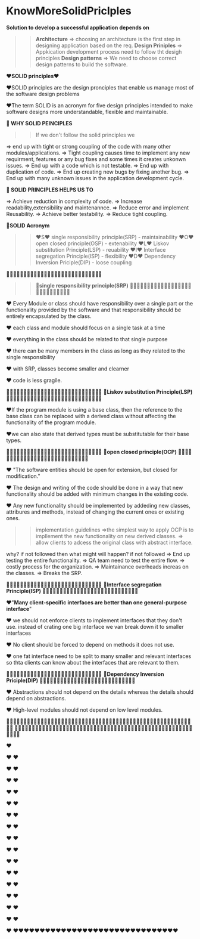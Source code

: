 # KnowMoreSolidPriclples


**Solution to develop a successful application depends on**

>> **Architecture** => choosing an architecture is the first step in designing application based on the req.
>> **Design Priniples** => Appkication development process need to follow tht desigh principles
>>**Design patterns** => We need to choose correct design patterns to build the software.


❤️**SOLID principles**❤️

❤️SOLID principles are the design pronciples that enable us manage most of the software design problems

❤️The term SOLID is an acronym for five design principles intended to make software designs more understandable, flexible and maintainable.


**🌟 WHY SOLID PEINCIPLES**

>>If we don't follow the solid principles we 

=> end up with tight or strong coupling of the code with many other modules/applications.
=> Tight coupling causes time to implement any new requirment, features or any bug fixes and some times it creates unkonwn issues.
=> End up with a code which is not testable.
=> End up with duplication of code.
=> End up creating new bugs by fixing another bug.
=> End up with many unknown issues in the application development cycle.


**🌟 SOLID PRINCIPLES HELPS US TO**

=> Achieve reduction in complexity of code.
=> Increase readability,extensibility and maintenannce.
=> Reduce error and implement Reusability.
=> Achieve better testability.
=> Reduce tight coupling.

**🌟SOLID Acronym**

>>❤️S❤️ single responsibility principle(SRP) - maintainability
>>❤️O❤️ open closed principle(OSP) - extenability
>>❤️L❤️ Liskov substitution Principle(LSP) - reuability
>>❤️I❤️ Interface segregation Principle(ISP) - flexibility
>>❤️D❤️ Dependency Inversion Priciple(DIP) - loose coupling

🌟🌟🌟🌟🌟🌟🌟🌟🌟🌟🌟🌟🌟🌟🌟🌟🌟🌟🌟🌟🌟🌟🌟🌟🌟🌟🌟🌟
>>**🌟single responsibility principle(SRP)**
🌟🌟🌟🌟🌟🌟🌟🌟🌟🌟🌟🌟🌟🌟🌟🌟🌟🌟🌟🌟🌟🌟🌟🌟🌟🌟🌟🌟

❤️ Every Module or class should have responsibility over a single part or the functionality provided by the software and that responsibility should be entirely encapsulated by the class.

❤️ each class and module should focus on a single task at a time

❤️ everything in the class should be related to that single purpose 

❤️ there can be many members in the class as long as they related to the single responsibility

❤️ with SRP, classes become smaller and clearner

❤️ code is less gragile. 


🌟🌟🌟🌟🌟🌟🌟🌟🌟🌟🌟🌟🌟🌟🌟🌟🌟🌟🌟🌟🌟🌟🌟🌟🌟🌟🌟🌟
**🌟Liskov substitution Principle(LSP)**
🌟🌟🌟🌟🌟🌟🌟🌟🌟🌟🌟🌟🌟🌟🌟🌟🌟🌟🌟🌟🌟🌟🌟🌟🌟🌟🌟🌟


❤️If the program module is using a base class, then the reference to the base class can be replaced with a derived class without affecting the functionality of the program module.

❤️we can also state that derived types must be substitutable for their base types.


🌟🌟🌟🌟🌟🌟🌟🌟🌟🌟🌟🌟🌟🌟🌟🌟🌟🌟🌟🌟🌟🌟🌟🌟🌟🌟🌟🌟
**🌟open closed principle(OCP)**
🌟🌟🌟🌟🌟🌟🌟🌟🌟🌟🌟🌟🌟🌟🌟🌟🌟🌟🌟🌟🌟🌟🌟🌟🌟🌟🌟🌟


❤️ "The software entities should be open for extension, but closed for modification."
  
❤️ The design and writing of the code should be done in a way that new functionality should be added with minimum changes in the existing code.

❤️ Any new functionality should be implemented by addeding new classes, attribures and methods, instead of changing the current ones or existing ones. 

>>implementation guidelines
=>the simplest way to apply OCP is to impllement the new functionality on new derived classes.
=> allow clients to adcess the original class with abstract interface.


why? if not followed then what might will happen?
if not followed
=> End up testing the entire functionality.
=> QA team need to test the entire flow.
=> costly process for the organization.
=> Maintainance overheads increas on the classes.
=> Breaks the SRP.





🌟🌟🌟🌟🌟🌟🌟🌟🌟🌟🌟🌟🌟🌟🌟🌟🌟🌟🌟🌟🌟🌟🌟🌟🌟🌟🌟🌟
**🌟Interface segregation Principle(ISP)**
🌟🌟🌟🌟🌟🌟🌟🌟🌟🌟🌟🌟🌟🌟🌟🌟🌟🌟🌟🌟🌟🌟🌟🌟🌟🌟🌟🌟




❤️"**Many client-specific interfaces are better than one general-purpose interface**"

❤️ we should not enforce clients to implement interfaces that they don't use. instead of crating one big interface we van break down it to smaller interfaces

❤️ No client should be forced to depend on methods it does not use.

❤️ one fat interface need to be split to many smaller and relevant interfaces so thta clients can know about the interfaces that are relevant to them.






🌟🌟🌟🌟🌟🌟🌟🌟🌟🌟🌟🌟🌟🌟🌟🌟🌟🌟🌟🌟🌟🌟🌟🌟🌟🌟🌟🌟
**🌟Dependency Inversion Priciple(DIP)**
🌟🌟🌟🌟🌟🌟🌟🌟🌟🌟🌟🌟🌟🌟🌟🌟🌟🌟🌟🌟🌟🌟🌟🌟🌟🌟🌟🌟


❤️ Abstractions should not depend on the details whereas the details should depend on abstractions.

❤️ High-level modules should not depend on low level modules.


🌟🌟🌟🌟🌟🌟🌟🌟🌟🌟🌟🌟🌟🌟🌟🌟🌟🌟🌟🌟🌟🌟🌟🌟🌟🌟🌟🌟🌟🌟🌟🌟🌟🌟🌟🌟🌟🌟🌟🌟🌟🌟🌟🌟🌟🌟🌟🌟🌟🌟🌟🌟🌟🌟🌟🌟
🌟🌟🌟🌟🌟🌟🌟🌟🌟🌟🌟🌟🌟🌟🌟🌟🌟🌟🌟🌟🌟🌟🌟🌟🌟🌟🌟🌟🌟🌟🌟🌟🌟🌟🌟🌟🌟🌟🌟🌟🌟🌟🌟🌟🌟🌟🌟🌟🌟🌟🌟🌟🌟🌟🌟🌟

❤️

❤️
❤️

❤️
❤️

❤️
❤️

❤️
❤️

❤️
❤️

❤️
❤️

❤️
❤️

❤️
❤️

❤️
❤️

❤️
❤️

❤️
❤️

❤️
❤️

❤️
❤️

❤️
❤️

❤️
❤️

❤️
❤️❤️❤️❤️❤️❤️❤️❤️❤️❤️❤️❤️❤️❤️❤️❤️❤️❤️❤️❤️❤️❤️❤️❤️❤️❤️❤️❤️❤️❤️❤️
